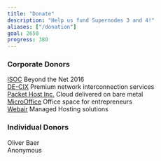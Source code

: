 ```yaml
---
title: "Donate"
description: "Help us fund Supernodes 3 and 4!"
aliases: ["/donation"]
goal: 2650
progress: 380
---
```


### Corporate Donors

[ISOC](https://www.internetsociety.org/) Beyond the Net 2016  
[DE-CIX](https://de-cix.net/) Premium network interconnection services  
[Packet Host Inc.](https://www.packet.net/) Cloud delivered on bare metal  
[MicroOffice](https://www.microoffice.com/) Office space for entrepreneurs  
[Webair](https://www.webair.com/) Managed Hosting solutions

### Individual Donors

Oliver Baer  
Anonymous
